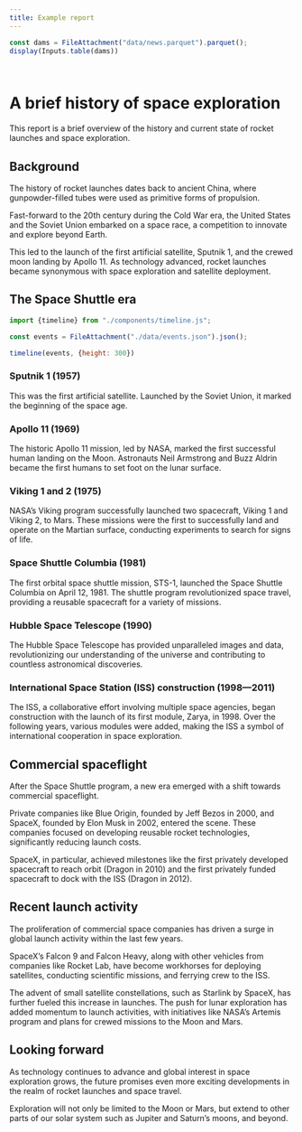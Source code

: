 ```yaml
---
title: Example report
---
```




```js
const dams = FileAttachment("data/news.parquet").parquet();
display(Inputs.table(dams))

 
```





# A brief history of space exploration

This report is a brief overview of the history and current state of rocket launches and space exploration.

## Background

The history of rocket launches dates back to ancient China, where gunpowder-filled tubes were used as primitive forms of propulsion.

Fast-forward to the 20th century during the Cold War era, the United States and the Soviet Union embarked on a space race, a competition to innovate and explore beyond Earth.

This led to the launch of the first artificial satellite, Sputnik 1, and the crewed moon landing by Apollo 11. As technology advanced, rocket launches became synonymous with space exploration and satellite deployment.

## The Space Shuttle era

```js
import {timeline} from "./components/timeline.js";
```

```js
const events = FileAttachment("./data/events.json").json();
```

```js
timeline(events, {height: 300})
```

### Sputnik 1 (1957)

This was the first artificial satellite. Launched by the Soviet Union, it marked the beginning of the space age.

### Apollo 11 (1969)

The historic Apollo 11 mission, led by NASA, marked the first successful human landing on the Moon. Astronauts Neil Armstrong and Buzz Aldrin became the first humans to set foot on the lunar surface.

### Viking 1 and 2 (1975)

NASA’s Viking program successfully launched two spacecraft, Viking 1 and Viking 2, to Mars. These missions were the first to successfully land and operate on the Martian surface, conducting experiments to search for signs of life.

### Space Shuttle Columbia (1981)

The first orbital space shuttle mission, STS-1, launched the Space Shuttle Columbia on April 12, 1981. The shuttle program revolutionized space travel, providing a reusable spacecraft for a variety of missions.

### Hubble Space Telescope (1990)

The Hubble Space Telescope has provided unparalleled images and data, revolutionizing our understanding of the universe and contributing to countless astronomical discoveries.

### International Space Station (ISS) construction (1998—2011)

The ISS, a collaborative effort involving multiple space agencies, began construction with the launch of its first module, Zarya, in 1998. Over the following years, various modules were added, making the ISS a symbol of international cooperation in space exploration.

## Commercial spaceflight

After the Space Shuttle program, a new era emerged with a shift towards commercial spaceflight.

Private companies like Blue Origin, founded by Jeff Bezos in 2000, and SpaceX, founded by Elon Musk in 2002, entered the scene. These companies focused on developing reusable rocket technologies, significantly reducing launch costs.

SpaceX, in particular, achieved milestones like the first privately developed spacecraft to reach orbit (Dragon in 2010) and the first privately funded spacecraft to dock with the ISS (Dragon in 2012).

## Recent launch activity

The proliferation of commercial space companies has driven a surge in global launch activity within the last few years.

SpaceX’s Falcon 9 and Falcon Heavy, along with other vehicles from companies like Rocket Lab, have become workhorses for deploying satellites, conducting scientific missions, and ferrying crew to the ISS.

The advent of small satellite constellations, such as Starlink by SpaceX, has further fueled this increase in launches. The push for lunar exploration has added momentum to launch activities, with initiatives like NASA’s Artemis program and plans for crewed missions to the Moon and Mars.

## Looking forward

As technology continues to advance and global interest in space exploration grows, the future promises even more exciting developments in the realm of rocket launches and space travel.

Exploration will not only be limited to the Moon or Mars, but extend to other parts of our solar system such as Jupiter and Saturn’s moons, and beyond.
